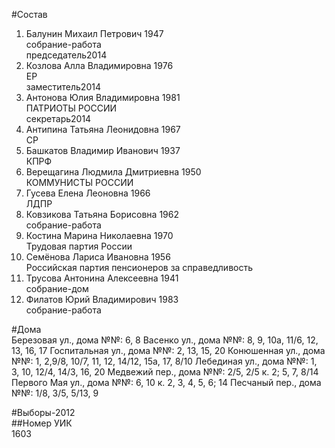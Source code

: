 #Состав  
1. Балунин Михаил Петрович 1947  
    собрание-работа  
    председатель2014  
2. Козлова Алла Владимировна 1976  
    ЕР  
    заместитель2014  
3. Антонова Юлия Владимировна 1981  
    ПАТРИОТЫ РОССИИ  
    секретарь2014  
4. Антипина Татьяна Леонидовна 1967  
    СР  
5. Башкатов Владимир Иванович 1937  
    КПРФ  
6. Верещагина Людмила Дмитриевна 1950  
    КОММУНИСТЫ РОССИИ  
7. Гусева Елена Леоновна 1966  
    ЛДПР  
8. Ковзикова Татьяна Борисовна 1962  
    собрание-работа  
9. Костина Марина Николаевна 1970  
    Трудовая партия России  
10. Семёнова Лариса Ивановна 1956  
    Российская партия пенсионеров за справедливость  
11. Трусова Антонина Алексеевна 1941  
    собрание-дом  
12. Филатов Юрий Владимирович 1983  
    собрание-работа  

#Дома  
Березовая ул., дома №№: 6, 8 Васенко ул., дома №№: 8, 9, 10а, 11/6, 12, 13, 16, 17 Госпитальная ул., дома №№: 2, 13, 15, 20 Конюшенная ул., дома №№: 1, 2,9/8, 10/7, 11, 12, 14/12, 15а, 17, 8/10 Лебединая ул., дома №№: 1, 3, 10, 12/4, 14/3, 16, 20 Медвежий пер., дома №№: 2/5, 2/5 к. 2; 5, 7, 8/14 Первого Мая ул., дома №№: 6, 10 к. 2, 3, 4, 5, 6; 14 Песчаный пер., дома №№: 1/8, 3/5, 5/13, 9  
  
#Выборы-2012  
##Номер УИК  
1603  
